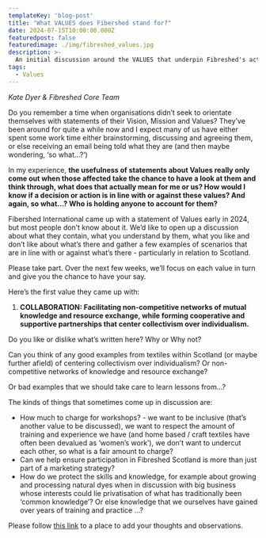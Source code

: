 ```yaml
---
templateKey: 'blog-post'
title: "What VALUES does Fibershed stand for?"
date: 2024-07-15T10:00:00.000Z
featuredpost: false
featuredimage: ./img/fibreshed_values.jpg
description: >-
  An initial discussion around the VALUES that underpin Fibreshed's activities, starting with Collaboration.
tags:
  - Values
---
```


_Kate Dyer & Fibreshed Core Team_

Do you remember a time when organisations didn’t seek to orientate themselves with statements of their Vision, Mission and Values? They’ve been around for quite a while now and I expect many of us have either spent some work time either brainstorming, discussing and agreeing them, or else receiving an email being told what they are (and then maybe wondering, ‘so what…?’)

In my experience, **the usefulness of statements about Values really only come out when those affected take the chance to have a look at them and think through, what does that actually mean for me or us? How would I know if a decision or action is in line with or against these values? And again, so what…? Who is holding anyone to account for them?**

Fibershed International came up with a statement of Values early in 2024, but most people don’t know about it.  We’d like to open up a discussion about what they contain, what you understand by them, what you like and don’t like about what’s there and gather a few examples of scenarios that are in line with or against what’s there - particularly in relation to Scotland.  

Please take part. Over the next few weeks, we’ll focus on each value in turn and give you the chance to have your say.

Here’s the first value they came up with: 

1. **COLLABORATION: Facilitating non-competitive networks of mutual knowledge and resource exchange, while forming cooperative and supportive partnerships that center collectivism over individualism.**

Do you like or dislike what’s written here? Why or Why not? 

Can you think of any good examples from textiles within Scotland (or maybe further afield) of centering collectivism over individualism? Or non-competitive networks of knowledge and resource exchange? 

Or bad examples that we should take care to learn lessons from…? 

The kinds of things that sometimes come up in discussion are:

* How much to charge for workshops? - we want to be inclusive (that’s another value to be discussed), we want to respect the amount of training and experience we have (and home based / craft textiles have often been devalued as ‘women’s work’), we don’t want to undercut each other, so what is a fair amount to charge?
* Can we help ensure participation in Fibreshed Scotland is more than just part of a marketing strategy? 
* How do we protect the skills and knowledge, for example about growing and processing natural dyes when in discussion with big business whose interests could lie privatisation of what has traditionally been ‘common knowledge’? Or else knowledge that we ourselves have gained over years of training and practice …?

Please follow [this link](https://docs.google.com/document/u/0/d/1SRPndosR7YMkCWt5XDU_sWiwxe_xfDU85QSdMb6jkHY/edit) to a place to add your thoughts and observations.
